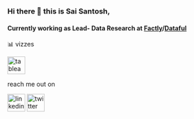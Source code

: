 ### Hi there 👋 this is Sai Santosh, 

#### Currently working as Lead- Data Research at [Factly](https://factlymedia.com)/[Dataful](https://dataful.in)

📊 vizzes

[<img src='https://www.tableau.com/sites/default/files/2022-04/TableauLogo_RGB.png' alt='tableau' height='40'>](https://public.tableau.com/app/profile/saisantoshv/vizzes)  

reach me out on

[<img src='https://content.linkedin.com/content/dam/me/business/en-us/amp/brand-site/v2/bg/LI-Bug.svg.original.svg' alt='linkedin' height='40'>](https://www.linkedin.com/in/saisantoshv/) 
[<img src='https://about.twitter.com/content/dam/about-twitter/x/brand-toolkit/logo-black.png.twimg.1920.png' alt='twitter' height='40'>](https://twitter.com/SaisantoshV) 

